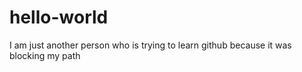 # hello-world
I am just another  person who is trying to learn github because it was blocking my path 
